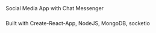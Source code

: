 


##
Social Media App with Chat Messenger



###
Built with Create-React-App, NodeJS, MongoDB, socketio
